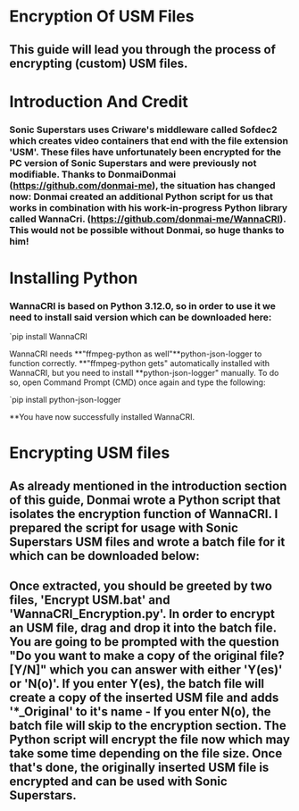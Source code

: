 # Encryption Of USM Files

## This guide will lead you through the process of encrypting (custom) USM files.

# Introduction And Credit

### Sonic Superstars uses Criware's middleware called Sofdec2 which creates video containers that end with the file extension 'USM'. These files have unfortunately been encrypted for the PC version of Sonic Superstars and were previously not modifiable. Thanks to DonmaiDonmai (https://github.com/donmai-me), the situation has changed now: Donmai created an additional Python script for us that works in combination with his work-in-progress Python library called WannaCri. (https://github.com/donmai-me/WannaCRI). This would not be possible without Donmai, so huge thanks to him!

# Installing Python

### WannaCRI is based on Python 3.12.0, so in order to use it we need to install said version which can be downloaded here:

`pip install WannaCRI

WannaCRI needs **"ffmpeg-python as well"**python-json-logger to function correctly. **"ffmpeg-python gets" automatically installed with WannaCRI, but you need to install **python-json-logger" manually. To do so, open Command Prompt (CMD) once again and type the following:

`pip install python-json-logger

\*\*You have now successfully installed WannaCRI.

# Encrypting USM files

## As already mentioned in the introduction section of this guide, Donmai wrote a Python script that isolates the encryption function of WannaCRI. I prepared the script for usage with Sonic Superstars USM files and wrote a batch file for it which can be downloaded below:

## Once extracted, you should be greeted by two files, 'Encrypt USM.bat' and 'WannaCRI_Encryption.py'. In order to encrypt an USM file, drag and drop it into the batch file. You are going to be prompted with the question "Do you want to make a copy of the original file? [Y/N]" which you can answer with either 'Y(es)' or 'N(o)'. If you enter Y(es), the batch file will create a copy of the inserted USM file and adds '\*\_Original' to it's name - If you enter N(o), the batch file will skip to the encryption section. The Python script will encrypt the file now which may take some time depending on the file size. Once that's done, the originally inserted USM file is encrypted and can be used with Sonic Superstars.
